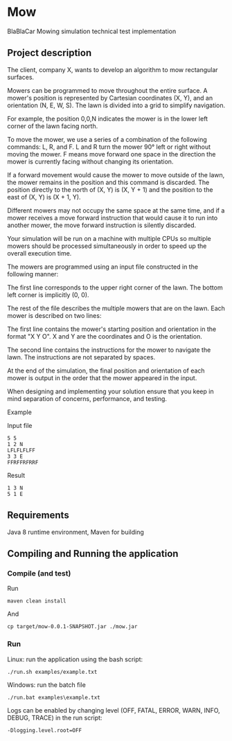 # Mow  

BlaBlaCar Mowing simulation technical test implementation

## Project description  

The client, company X, wants to develop an algorithm to mow rectangular surfaces.

Mowers can be programmed to move throughout the entire surface. A mower's position is
represented by Cartesian coordinates (X, Y), and an orientation (N, E, W, S). The lawn is
divided into a grid to simplify navigation.

For example, the position 0,0,N indicates the mower is in the lower left corner of the lawn facing
north.

To move the mower, we use a series of a combination of the following commands: L, R, and F.
L and R turn the mower 90° left or right without moving the mower. F means move forward one
space in the direction the mower is currently facing without changing its orientation.

If a forward movement would cause the mower to move outside of the lawn, the mower remains
in the position and this command is discarded. The position directly to the north of (X, Y) is (X, Y + 1) and the position to the east of (X, Y) is (X + 1, Y).

Different mowers may not occupy the same space at the same time, and if a mower receives a
move forward instruction that would cause it to run into another mower, the move forward
instruction is silently discarded.

Your simulation will be run on a machine with multiple CPUs so multiple mowers should be
processed simultaneously in order to speed up the overall execution time.

The mowers are programmed using an input file constructed in the following manner:

The first line corresponds to the upper right corner of the lawn. The bottom left corner is
implicitly (0, 0).

The rest of the file describes the multiple mowers that are on the lawn. Each mower is described
on two lines:

The first line contains the mower's starting position and orientation in the format "X Y O". X and
Y are the coordinates and O is the orientation.

The second line contains the instructions for the mower to navigate the lawn. The instructions
are not separated by spaces.

At the end of the simulation, the final position and orientation of each mower is output in the
order that the mower appeared in the input.

When designing and implementing your solution ensure that you keep in mind separation of
concerns, performance, and testing.

Example

Input file

```
5 5
1 2 N
LFLFLFLFF
3 3 E
FFRFFRFRRF
```

Result

```
1 3 N
5 1 E
```

## Requirements

Java 8 runtime environment, Maven for building

## Compiling and Running the application

### Compile (and test)
Run

``maven clean install``
 
And 

``cp target/mow-0.0.1-SNAPSHOT.jar ./mow.jar``

### Run

Linux: run the application using the bash script:

``./run.sh examples/example.txt``

Windows: run the batch file

``./run.bat examples\example.txt``

Logs can be enabled by changing level (OFF, FATAL, ERROR, WARN, INFO, DEBUG, TRACE) in the run script:

``-Dlogging.level.root=OFF``